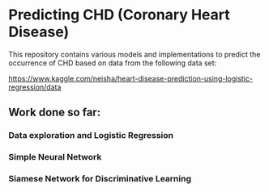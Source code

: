 # Predicting CHD (Coronary Heart Disease)

This repository contains various models and implementations to predict the occurrence of CHD based on data from the following data set:

https://www.kaggle.com/neisha/heart-disease-prediction-using-logistic-regression/data

## Work done so far:
### Data exploration and Logistic Regression
### Simple Neural Network
### Siamese Network for Discriminative Learning
